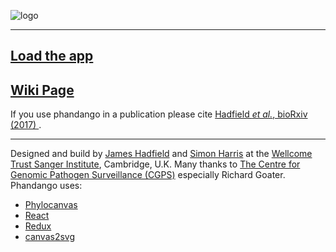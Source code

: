 ![logo](https://raw.githubusercontent.com/jameshadfield/phandangoExampleData/master/wikiImages/logo600.png)

***

## [Load the app](http://phandango.net) 

## [Wiki Page](http://github.com/jameshadfield/phandango/wiki)

If you use phandango in a publication please cite [Hadfield _et al._, bioRxiv (2017) ](http://biorxiv.org/content/early/2017/03/22/119545).

***

Designed and build by [James Hadfield](mailto:jh22@sanger.ac.uk) and [Simon Harris](mailto:sh16@sanger.ac.uk) at the [Wellcome Trust Sanger Institute](http://www.sanger.ac.uk), Cambridge, U.K.
Many thanks to [The Centre for Genomic Pathogen Surveillance (CGPS)](http://www.sanger.ac.uk/science/collaboration/centre-global-pathogen-surveillance-cgps) especially Richard Goater.
Phandango uses:
* [Phylocanvas](http://phylocanvas.org/)
* [React](https://facebook.github.io/react/)
* [Redux](http://redux.js.org/)
* [canvas2svg](https://github.com/gliffy/canvas2svg)
